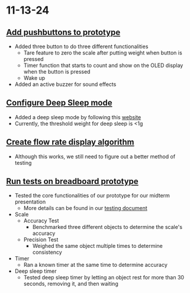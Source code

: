 # 11-13-24

## [Add pushbuttons to prototype](https://github.com/BTrujillo816/coffee-scale/issues/25)

- Added three button to do three different functionalities
    - Tare feature to zero the scale after putting weight when button is pressed
    - Timer function that starts to count and show on the OLED display when the button is pressed
    - Wake up
- Added an active buzzer for sound effects    

## [Configure Deep Sleep mode](https://github.com/BTrujillo816/coffee-scale/issues/23)

- Added a deep sleep mode by following this [website](https://randomnerdtutorials.com/esp32-deep-sleep-arduino-ide-wake-up-sources/)
- Currently, the threshold weight for deep sleep is <1g 

## [Create flow rate display algorithm](https://github.com/BTrujillo816/coffee-scale/issues/20)

- Although this works, we still need to figure out a better method of testing

## [Run tests on breadboard prototype](https://github.com/BTrujillo816/coffee-scale/issues/26)

- Tested the core functionalities of our prototype for our midterm presentation
    - More details can be found in our [testing document](https://github.com/BTrujillo816/coffee-scale/blob/main/documentation/TestDocument.md)
- Scale
    - Accuracy Test
        - Benchmarked three different objects to determine the scale's accuracy
    - Precision Test
        - Weighed the same object multiple times to determine consistency
- Timer
    - Ran a known timer at the same time to determine accuracy
- Deep sleep timer
    - Tested deep sleep timer by letting an object rest for more than 30 seconds, removing it, and then waiting